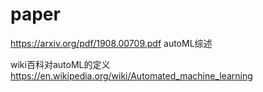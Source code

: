 # paper
https://arxiv.org/pdf/1908.00709.pdf     autoML综述

wiki百科对autoML的定义
https://en.wikipedia.org/wiki/Automated_machine_learning
